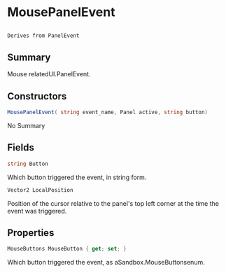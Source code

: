 # MousePanelEvent

## 
```c#
Derives from PanelEvent
```

## Summary

Mouse relatedUI.PanelEvent.
## Constructors

```c#
MousePanelEvent( string event_name, Panel active, string button) 
```
No Summary
## Fields

```c#
string Button
```
Which button triggered the event, in string form.
```c#
Vector2 LocalPosition
```
Position of the cursor relative to the panel's top left corner at the time the event was triggered.
## Properties

```c#
MouseButtons MouseButton { get; set; } 
```
Which button triggered the event, as aSandbox.MouseButtonsenum.
